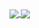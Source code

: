 <a href="https://github.com/horseinthesky">
  <img align="center" src="https://github-readme-stats.vercel.app/api?username=horseinthesky&show_icons=true&hide_title=true&hide_border=true&card_width=350&include_all_commits=true&count_private=true" />
</a>
<a href="https://github.com/horseinthesky">
  <img align="center" src="https://github-readme-stats.vercel.app/api/top-langs/?username=horseinthesky&hide_title=true&hide_border=true&card_width=400&hide=javascript,vim%20script" />
</a>
<!-- [![horseinthesky's GitHub stats](https://github-readme-stats.vercel.app/api?username=horseinthesky&show_icons=true&hide_title=true&hide_border=true&card_width=500&include_all_commits=true&count_private=true)](https://github.com/horseinthesky) -->
<!-- [![Top Langs](https://github-readme-stats.vercel.app/api/top-langs/?username=horseinthesky&hide_title=true&hide_border=true&card_width=500&hide=javascript,vim%20script)](https://github.com/horseinthesky) -->

<!--
**horseinthesky/horseinthesky** is a ✨ _special_ ✨ repository because its `README.md` (this file) appears on your GitHub profile.

Here are some ideas to get you started:

- 🔭 I’m currently working on ...
- 🌱 I’m currently learning ...
- 👯 I’m looking to collaborate on ...
- 🤔 I’m looking for help with ...
- 💬 Ask me about ...
- 📫 How to reach me: ...
- 😄 Pronouns: ...
- ⚡ Fun fact: ...
-->
